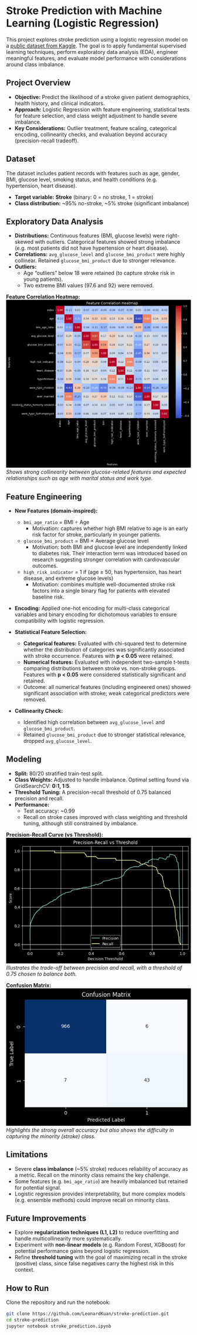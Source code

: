 # Stroke Prediction with Machine Learning (Logistic Regression)

This project explores stroke prediction using a logistic regression model on a [public dataset from Kaggle](https://www.kaggle.com/datasets/fedesoriano/stroke-prediction-dataset). The goal is to apply fundamental supervised learning techniques, perform exploratory data analysis (EDA), engineer meaningful features, and evaluate model performance with considerations around class imbalance.

## Project Overview
- **Objective:** Predict the likelihood of a stroke given patient demographics, health history, and clinical indicators.  
- **Approach:** Logistic Regression with feature engineering, statistical tests for feature selection, and class weight adjustment to handle severe imbalance.  
- **Key Considerations:** Outlier treatment, feature scaling, categorical encoding, collinearity checks, and evaluation beyond accuracy (precision-recall tradeoff).  

## Dataset
The dataset includes patient records with features such as age, gender, BMI, glucose level, smoking status, and health conditions (e.g. hypertension, heart disease).  
- **Target variable:** **Stroke** (binary: 0 = no stroke, 1 = stroke)  
- **Class distribution:** ~95% no-stroke, ~5% stroke (significant imbalance)  

## Exploratory Data Analysis
- **Distributions:** Continuous features (BMI, glucose levels) were right-skewed with outliers. Categorical features showed strong imbalance (e.g. most patients did not have hypertension or heart disease).  
- **Correlations:** `avg_glucose_level` and `glucose_bmi_product` were highly collinear. Retained `glucose_bmi_product` due to stronger relevance.  
- **Outliers:**  
  - Age “outliers” below 18 were retained (to capture stroke risk in young patients).  
  - Two extreme BMI values (97.6 and 92) were removed.  

**Feature Correlation Heatmap:**  
![Feature Correlation Heatmap](stroke_prediction_heatmap.png)  
*Shows strong collinearity between glucose-related features and expected relationships such as age with marital status and work type.*  

## Feature Engineering
- **New Features (domain-inspired):**
  - `bmi_age_ratio` = BMI ÷ Age  
    - Motivation: captures whether high BMI relative to age is an early risk factor for stroke, particularly in younger patients.  
  - `glucose_bmi_product` = BMI × Average glucose level  
    - Motivation: both BMI and glucose level are independently linked to diabetes risk. Their interaction term was introduced based on research suggesting stronger correlation with cardiovascular outcomes.  
  - `high_risk_indicator` = 1 if (age ≥ 50, has hypertension, has heart disease, and extreme glucose levels)  
    - Motivation: combines multiple well-documented stroke risk factors into a single binary flag for patients with elevated baseline risk.  

- **Encoding:** Applied one-hot encoding for multi-class categorical variables and binary encoding for dichotomous variables to ensure compatibility with logistic regression.  

- **Statistical Feature Selection:**
  - **Categorical features:** Evaluated with chi-squared test to determine whether the distribution of categories was significantly associated with stroke occurrence. Features with **p < 0.05** were retained.  
  - **Numerical features:** Evaluated with independent two-sample t-tests comparing distributions between stroke vs. non-stroke groups. Features with **p < 0.05** were considered statistically significant and retained.  
  - Outcome: all numerical features (including engineered ones) showed significant association with stroke; weak categorical predictors were removed.  

- **Collinearity Check:**  
  - Identified high correlation between `avg_glucose_level` and `glucose_bmi_product`.  
  - Retained `glucose_bmi_product` due to stronger statistical relevance, dropped `avg_glucose_level`.  

## Modeling
- **Split:** 80/20 stratified train-test split.  
- **Class Weights:** Adjusted to handle imbalance. Optimal setting found via GridSearchCV: **0:1, 1:5**.  
- **Threshold Tuning:** A precision-recall threshold of 0.75 balanced precision and recall.  
- **Performance:**  
  - Test accuracy: ~0.99  
  - Recall on stroke cases improved with class weighting and threshold tuning, although still constrained by imbalance.  

**Precision-Recall Curve (vs Threshold):**  
![Precision-Recall Curve](stroke_prediction_pr_curve.png)  
*Illustrates the trade-off between precision and recall, with a threshold of 0.75 chosen to balance both.*  

**Confusion Matrix:**  
![Confusion Matrix](stroke_prediction_confusion_matrix.png)  
*Highlights the strong overall accuracy but also shows the difficulty in capturing the minority (stroke) class.*  

## Limitations
- Severe **class imbalance** (~5% stroke) reduces reliability of accuracy as a metric. Recall on the minority class remains the key challenge.  
- Some features (e.g. `bmi_age_ratio`) are heavily imbalanced but retained for potential signal.  
- Logistic regression provides interpretability, but more complex models (e.g. ensemble methods) could improve recall on minority class.  

## Future Improvements
- Explore **regularization techniques (L1, L2)** to reduce overfitting and handle multicollinearity more systematically.  
- Experiment with **non-linear models** (e.g. Random Forest, XGBoost) for potential performance gains beyond logistic regression.  
- Refine **threshold tuning** with the goal of maximizing recall in the stroke (positive) class, since false negatives carry the highest risk in this context.  

## How to Run
Clone the repository and run the notebook:  
```bash
git clone https://github.com/LeonardKuan/stroke-prediction.git
cd stroke-prediction
jupyter notebook stroke_prediction.ipynb
